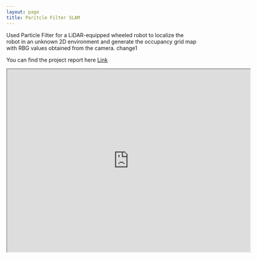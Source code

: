 ```yaml
---
layout: page
title: Paritcle Filter SLAM
---
```


Used Particle Filter for a LiDAR-equipped wheeled robot to localize the robot in an unknown 2D environment and generate the occupancy grid map with RBG values obtained from the camera. change1

You can find the project report here [Link](https://drive.google.com/file/d/1AQXA0KcFs-B63mxKaA_FmfN-TuLewVeh/view?usp=sharing)

<!-- {% include embed.html url="https://drive.google.com/file/d/1AQXA0KcFs-B63mxKaA_FmfN-TuLewVeh/view?usp=sharing" %} -->
<iframe src="https://drive.google.com/file/d/1eCCOQhDZHPj4QzMRr-wym41U68jymv10/view?usp=sharing" width="640" height="480"></iframe>











